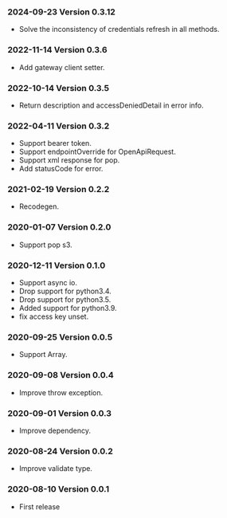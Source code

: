 ### 2024-09-23 Version 0.3.12
* Solve the inconsistency of credentials refresh in all methods.

### 2022-11-14 Version 0.3.6
* Add gateway client setter.

### 2022-10-14 Version 0.3.5
* Return description and accessDeniedDetail in error info.

### 2022-04-11 Version 0.3.2
* Support bearer token.
* Support endpointOverride for OpenApiRequest.
* Support xml response for pop.
* Add statusCode for error.

### 2021-02-19 Version 0.2.2
* Recodegen.

### 2020-01-07 Version 0.2.0
* Support pop s3.

### 2020-12-11 Version 0.1.0
* Support async io.
* Drop support for python3.4.
* Drop support for python3.5.
* Added support for python3.9.
* fix access key unset. 

### 2020-09-25 Version 0.0.5
* Support Array.

### 2020-09-08 Version 0.0.4
* Improve throw exception.

### 2020-09-01 Version 0.0.3
* Improve dependency.

### 2020-08-24 Version 0.0.2
* Improve validate type.

### 2020-08-10 Version 0.0.1
* First release